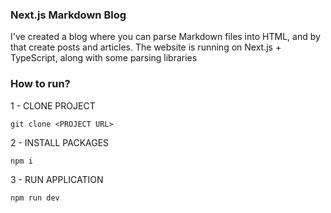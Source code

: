 ### Next.js Markdown Blog

I've created a blog where you can parse Markdown files into HTML, and by that create posts and articles. The website is running on Next.js + TypeScript, along with some parsing libraries

### How to run?

1 - CLONE PROJECT

```
git clone <PROJECT URL>
```

2 - INSTALL PACKAGES

```
npm i
```

3 - RUN APPLICATION

```
npm run dev
```
